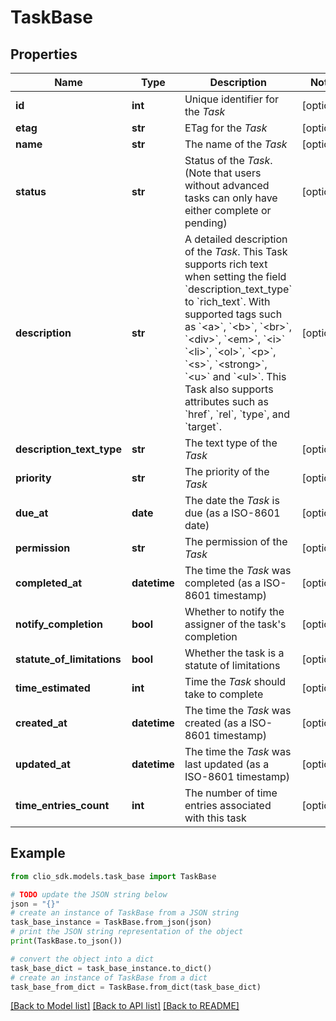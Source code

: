 # TaskBase


## Properties

Name | Type | Description | Notes
------------ | ------------- | ------------- | -------------
**id** | **int** | Unique identifier for the *Task* | [optional] 
**etag** | **str** | ETag for the *Task* | [optional] 
**name** | **str** | The name of the *Task* | [optional] 
**status** | **str** | Status of the *Task*. (Note that users without advanced tasks can only have either complete or pending) | [optional] 
**description** | **str** | A detailed description of the *Task*. This Task supports rich text when setting the field &#x60;description_text_type&#x60; to &#x60;rich_text&#x60;. With supported tags such as &#x60;&lt;a&gt;&#x60;, &#x60;&lt;b&gt;&#x60;, &#x60;&lt;br&gt;&#x60;, &#x60;&lt;div&gt;&#x60;, &#x60;&lt;em&gt;&#x60;, &#x60;&lt;i&gt;&#x60; &#x60;&lt;li&gt;&#x60;, &#x60;&lt;ol&gt;&#x60;, &#x60;&lt;p&gt;&#x60;, &#x60;&lt;s&gt;&#x60;, &#x60;&lt;strong&gt;&#x60;, &#x60;&lt;u&gt;&#x60; and &#x60;&lt;ul&gt;&#x60;. This Task also supports attributes such as &#x60;href&#x60;, &#x60;rel&#x60;, &#x60;type&#x60;, and &#x60;target&#x60;. | [optional] 
**description_text_type** | **str** | The text type of the *Task* | [optional] 
**priority** | **str** | The priority of the *Task* | [optional] 
**due_at** | **date** | The date the *Task* is due (as a ISO-8601 date) | [optional] 
**permission** | **str** | The permission of the *Task* | [optional] 
**completed_at** | **datetime** | The time the *Task* was completed (as a ISO-8601 timestamp) | [optional] 
**notify_completion** | **bool** | Whether to notify the assigner of the task&#39;s completion | [optional] 
**statute_of_limitations** | **bool** | Whether the task is a statute of limitations | [optional] 
**time_estimated** | **int** | Time the *Task* should take to complete | [optional] 
**created_at** | **datetime** | The time the *Task* was created (as a ISO-8601 timestamp) | [optional] 
**updated_at** | **datetime** | The time the *Task* was last updated (as a ISO-8601 timestamp) | [optional] 
**time_entries_count** | **int** | The number of time entries associated with this task | [optional] 

## Example

```python
from clio_sdk.models.task_base import TaskBase

# TODO update the JSON string below
json = "{}"
# create an instance of TaskBase from a JSON string
task_base_instance = TaskBase.from_json(json)
# print the JSON string representation of the object
print(TaskBase.to_json())

# convert the object into a dict
task_base_dict = task_base_instance.to_dict()
# create an instance of TaskBase from a dict
task_base_from_dict = TaskBase.from_dict(task_base_dict)
```
[[Back to Model list]](../README.md#documentation-for-models) [[Back to API list]](../README.md#documentation-for-api-endpoints) [[Back to README]](../README.md)


